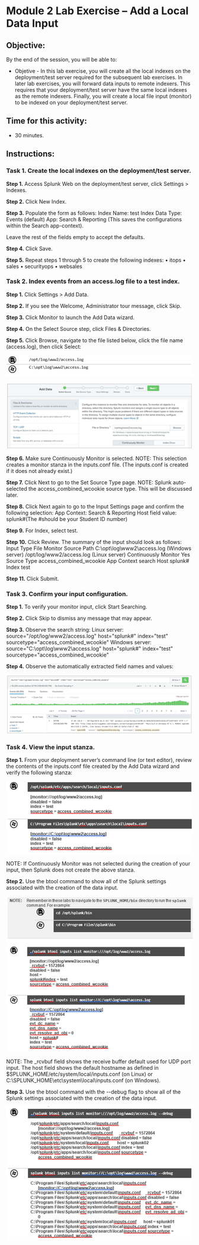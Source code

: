 # Module 2 Lab Exercise – Add a Local Data Input 

## Objective:
By the end of the session, you will be able to:
- Objetive - In this lab exercise, you will create all the local indexes on the deployment/test server required for the subsequent lab exercises. In later lab exercises, you will forward data inputs to remote indexers. This requires that your deployment/test server have the same local indexes as the remote indexers. Finally, you will create a local file input (monitor) to be indexed on your deployment/test server.

## Time for this activity:
- 30 minutes.

## Instructions: 
<!-- Provide detailed steps on how to configure and manage systems, implement software solutions, perform security testing, or any other practical scenario relevant to the field of Information Technology -->

### Task 1. Create the local indexes on the deployment/test server.

**Step 1.** Access Splunk Web on the deployment/test server, click Settings > Indexes.

**Step 2.** Click New Index.

**Step 3.** Populate the form as follows: 
Index Name:	test
Index Data Type:	Events (default)
App:	Search & Reporting
(This saves the configurations within the Search app-context).

Leave the rest of the fields empty to accept the defaults.

**Step 4.** Click Save.

**Step 5.** Repeat steps 1 through 5 to create the following indexes:
•	itops
•	sales
•	securityops
•	websales


### Task 2. Index events from an access.log file to a test index.

**Step 1.** Click Settings > Add Data.

**Step 2.** If you see the Welcome, Administrator tour message, click Skip.

**Step 3.** Click Monitor to launch the Add Data wizard.

**Step 4.** On the Select Source step, click Files & Directories.

**Step 5.** Click Browse, navigate to the file listed below, click the file name (access.log), then click Select:

![diagrama1](../images/img10.png)

![diagrama1](../images/img11.png)

**Step 6.** Make sure Continuously Monitor is selected.
NOTE:	This selection creates a monitor stanza in the inputs.conf file. (The inputs.conf is created if it does not already exist.)

**Step 7.** Click Next to go to the Set Source Type page.
NOTE:	Splunk auto-selected the access_combined_wcookie source type. This will be discussed later.

**Step 8.** Click Next again to go to the Input Settings page and confirm the following selection: App Context: Search & Reporting
Host field value: splunk#(The #should be your Student ID number)

**Step 9.** For Index, select test.

**Step 10.** Click Review. The summary of the input should look as follows: 
Input Type	File Monitor
Source Path	C:\opt\log\www2\access.log (Windows server)
/opt/log/www2/access.log (Linux server)
Continuously Monitor	Yes
Source Type	access_combined_wcookie
App Context	search
Host	splunk#
Index	test

**Step 11.** Click Submit.

### Task 3. Confirm your input configuration.

**Step 1.** To verify your monitor input, click Start Searching.

**Step 2.** Click Skip to dismiss any message that may appear.

**Step 3.** Observe the search string: 
Linux server:
source="/opt/log/www2/access.log" host="splunk#" index="test" sourcetype="access_combined_wcookie"
Windows server:
source="C:\\opt\\log\\www2\\access.log" host="splunk#" index="test" sourcetype="access_combined_wcookie"

**Step 4.** Observe the automatically extracted field names and values:

![diagrama1](../images/img12.png)

### Task 4. View the input stanza.

**Step 1.** From your deployment server’s command line (or text editor), review the contents of the
inputs.conf file created by the Add Data wizard and verify the following stanza:

![diagrama1](../images/img13.png)

NOTE:	If Continuously Monitor was not selected during the creation of your input, then Splunk does not create the above stanza.

**Step 2.** Use the btool command to show all of the Splunk settings associated with the creation of the data input.

![diagrama1](../images/img14.png)

NOTE:	The _rcvbuf field shows the receive buffer default used for UDP port input. The host field shows the default hostname as defined in $SPLUNK_HOME/etc/system/local/inputs.conf (on Linux) or C:\SPLUNK_HOME\etc\system\local\inputs.conf (on Windows).

**Step 3.** Use the btool command with the --debug flag to show all of the Splunk settings associated with the creation of the data input.

![diagrama1](../images/img15.png)
